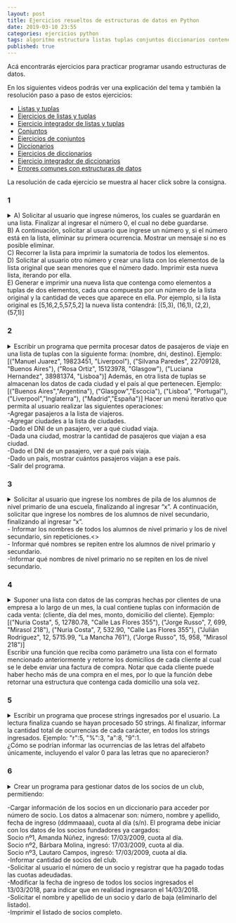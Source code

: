 ```yaml
---
layout: post
title: Ejercicios resueltos de estructuras de datos en Python
date: 2019-03-10 23:55
categories: ejercicios python
tags: algoritmo estructura listas tuplas conjuntos diccionarios contenedores
published: true
---
```


Acá encontrarás ejercicios para practicar programar usando estructuras de datos.

En los siguientes videos podrás ver una explicación del tema y también la resolución paso a paso de estos ejercicios:
+ [Listas y tuplas](https://www.youtube.com/watch?v=TEHBEGj1MSU)
+ [Ejercicios de listas y tuplas](https://youtu.be/0NTaCJQUE1I)
+ [Ejercicio integrador de listas y tuplas](https://www.youtube.com/watch?v=8fKMHKvDieU)
+ [Conjuntos](https://www.youtube.com/watch?v=ZP-6dkGxizE)
+ [Ejercicios de conjuntos](https://www.youtube.com/watch?v=ZP-6dkGxizE)
+ [Diccionarios](https://www.youtube.com/watch?v=ymaBXPjiaPY)
+ [Ejercicios de diccionarios](https://www.youtube.com/watch?v=uOpW1tKKO8M)
+ [Ejercicio integrador de diccionarios](https://www.youtube.com/watch?v=m4out51i0y4)
+ [Errores comunes con estructuras de datos](https://www.youtube.com/watch?v=niDFCS3l1-Q)

La resolución de cada ejercicio se muestra al hacer click sobre la consigna.

### 1
<details> 
  <summary>A) Solicitar al usuario que ingrese números, los cuales se guardarán en una lista. Finalizar al ingresar el número 0, el cual no debe guardarse.
<br>B) A continuación, solicitar al usuario que ingrese un número y, si el número está en la lista, eliminar su primera ocurrencia. Mostrar un mensaje si no es posible eliminar.
<br>C) Recorrer la lista para imprimir la sumatoria de todos los elementos.
<br>D) Solicitar al usuario otro número y crear una lista con los elementos de la lista original que sean menores que el número dado. Imprimir esta nueva lista, iterando por ella.
<br>E) Generar e imprimir una nueva lista que contenga como elementos a tuplas de dos elementos, cada una compuesta por un número de la lista original y la cantidad de veces que aparece en ella. Por ejemplo, si la lista original es [5,16,2,5,57,5,2] la nueva lista contendrá: [(5,3), (16,1), (2,2), (57,1)]</summary>
  <br>Solución:
  <pre><code>def sumatoria(lista):
    suma=0
    for n in lista:
        suma+=n
    return suma
<br>&nbsp;
def numerosMenores(lista, limite):
    nueva=[]
    for n in lista:
        if n<limite:
            nueva.append(n)
    return nueva
<br>&nbsp;
def frecuencias(lista):
    nueva=[]
    for n in lista:
        if [n, lista.count(n)] not in nueva:
            nueva.append([n, lista.count(n)])
    return nueva
<br>&nbsp;
#A
numeros=[]
nro=int(input("Número: "))
while nro!=0:
    numeros.append(nro)
    nro=int(input("Número: "))
#B
print("Sumatoria de los números:", sumatoria(numeros))
eliminar=int(input("Número a eliminar: "))
#C
if eliminar in numeros:
    numeros.remove(eliminar)
else:
    print("Ese número no está entre los ingresados")
#D
limite=int(input("Filtrar números menores a: "))
for n in numerosMenores(numeros, limite):
    print(n)
#E
print("Frecuencias:")
for tupla in frecuencias(numeros):
    print(tupla[0],"aparece",tupla[1],"veces.")</code></pre>
</details>


### 2
<details> 
  <summary>Escribir un programa que permita procesar datos de pasajeros de viaje en una lista de tuplas con la siguiente forma: (nombre, dni, destino). Ejemplo: [("Manuel Juarez", 19823451, "Liverpool"), ("Silvana Paredes", 22709128, "Buenos Aires"), ("Rosa Ortiz", 15123978, "Glasgow"), ("Luciana Hernandez", 38981374, "Lisboa")]
Además, en otra lista de tuplas se almacenan los datos de cada ciudad y el país al que pertenecen. Ejemplo: [("Buenos Aires","Argentina"), ("Glasgow","Escocia"), ("Lisboa", "Portugal"), ("Liverpool","Inglaterra"), ("Madrid","España")]
Hacer un menú iterativo que permita al usuario realizar las siguientes operaciones:
<br>-Agregar pasajeros a la lista de viajeros.
<br>-Agregar ciudades a la lista de ciudades.
<br>-Dado el DNI de un pasajero, ver a qué ciudad viaja.
<br>-Dada una ciudad, mostrar la cantidad de pasajeros que viajan a esa ciudad.
<br>-Dado el DNI de un pasajero, ver a qué país viaja.
<br>-Dado un país, mostrar cuántos pasajeros viajan a ese país.
<br>-Salir del programa.</summary>
<br>Solución:
<pre><code>def agregarPasajeros(pasajeros):
    nombre=input("Nombre -x para cortar: ")
    while nombre!="x":
        dni=int(input("DNI: "))
        destino=input("Ciudad destino: ")
        pasajeros.append((nombre,dni,destino))
        nombre=input("Nombre -x para cortar: ")
    return pasajeros
<br>&nbsp;
def agregarCiudades(ciudades):
    ciudad=input("Ciudad -x para cortar: ")
    while ciudad!="x":
        pais=input("País: ")
        ciudades.append((ciudad,pais))
        ciudad=input("Ciudad -x para cortar: ")
    return ciudades
<br>&nbsp;
def buscarCiudad(pasajeros, dni):
    for viaje in pasajeros:
        if viaje[1]==dni:
            return viaje[2]
    return ""
<br>&nbsp;
def cantidadPasajerosCiudad(pasajeros, ciudad):
    cantidad=0
    for viaje in pasajeros:
        if viaje[2]==ciudad:
            cantidad+=1
    return cantidad
<br>&nbsp;
def buscarPaisDestino(pasajeros, ciudades, dni):
    buscada=buscarCiudad(pasajeros, dni)
    for ciudad in ciudades:
        if ciudad[0]==buscada:
            return ciudad[1]
    return ""
<br>&nbsp;
def cantidadPasajerosPais(pasajeros, ciudades, pais):
    cantidad=0
    for viaje in pasajeros:
        if pais==buscarPaisDestino(pasajeros, ciudades, viaje[1]):
            cantidad+=1
    return cantidad
<br>&nbsp;
#programa principal
pasajeros=[]
ciudades=[]
while True:
    print("1. Agregar pasajeros")
    print("2. Agregar ciudades")
    print("3. Buscar ciudad destino mediante el DNI")
    print("4. Cantidad de pasajeros que viajan a una ciudad")
    print("5. Buscar país destino mediante DNI")
    print("6. Cantidad de pasajeros que viajan a un país")
    print("7. Salir del programa")
    opcion=int(input("Acción a ejecutar: "))
    if opcion==1:
        print("AGREGAR PASAJEROS")
        pasajeros=agregarPasajeros(pasajeros)
    elif opcion==2:
        print("AGREGAR CIUDADES")
        ciudades=agregarCiudades(ciudades)
    elif opcion==3:
        dni=int(input("DNI: "))
        print("El pasajero viaja a", buscarCiudad(pasajeros, dni))
    elif opcion==4:
        ciudad=input("Ciudad a buscar: ")
        print("Viajan", cantidadPasajerosCiudad(pasajeros, ciudad), "pasajeros")
    elif opcion==5:
        dni=int(input("DNI: "))
        print("Viaja a", buscarPaisDestino(pasajeros, ciudades, dni))
    elif opcion==6:
        pais=input("País: ")
        print("Viajan", cantidadPasajerosPais(pasajeros, ciudades, pais), "pasajeros")
    elif opcion==7:
        break
    else:
        print("Opción inválida")</code></pre>
</details>



### 3
<details> 
  <summary>Solicitar al usuario que ingrese los nombres de pila de los alumnos de nivel primario de una escuela, finalizando al ingresar “x”. A continuación, solicitar que ingrese los nombres de los alumnos de nivel secundario, finalizando al ingresar “x”.
<br>- Informar los nombres de todos los alumnos de nivel primario y los de nivel secundario, sin repeticiones.<>
<br>- Informar qué nombres se repiten entre los alumnos de nivel primario y secundario.
<br>-Informar qué nombres de nivel primario no se repiten en los de nivel secundario.</summary>
<br>Solución:
<pre><code>def cargarNombres(alumnos):
   nombre=input("Nombre: ")
   while nombre!="x":
       alumnos.add(nombre)
       nombre=input("Nombre: ")
   return alumnos
<br>&nbsp;
primaria=set()
secundaria=set()
print("ALUMNOS DE PRIMARIA")
cargarNombres(primaria)
print("ALUMNOS DE SECUNDARIA")
cargarNombres(secundaria)
<br>&nbsp;
print("NOMBRES DE TODOS LOS ALUMNOS:")
for nombre in primaria|secundaria:
   print(nombre)
<br>&nbsp;
print("NOMBRES COMUNES:")
for nombre in primaria&secundaria:
   print(nombre)
<br>&nbsp;
print("NOMBRES DE PRIMARIA QUE NO SE REPITEN EN SECUNDARIA:")
for nombre in primaria-secundaria:
   print(nombre)</code></pre>
</details>


### 4
<details> 
  <summary>Suponer una lista con datos de las compras hechas por clientes de una empresa a lo largo de un mes, la cual contiene tuplas con información de cada venta: (cliente, día del mes, monto, domicilio del cliente). Ejemplo:
<br>[("Nuria Costa", 5, 12780.78, "Calle Las Flores 355"), ("Jorge Russo", 7, 699, "Mirasol 218"), ("Nuria Costa", 7, 532.90, "Calle Las Flores 355"), ("Julián Rodriguez", 12, 5715.99, "La Mancha 761"), ("Jorge Russo", 15, 958, "Mirasol 218")]
<br>Escribir una función que reciba como parámetro una lista con el formato mencionado anteriormente y retorne los domicilios de cada cliente al cual se le debe enviar una factura de compra. Notar que cada cliente puede haber hecho más de una compra en el mes, por lo que la función debe retornar una estructura que contenga cada domicilio una sola vez.</summary>
<br>Solución:
<pre><code>def direcciones(ventas):
   domicilios=set()
   for venta in ventas:
       domicilios.add(venta[3])
   return domicilios</code></pre>
</details>


### 5
<details> 
  <summary>Escribir un programa que procese strings ingresados por el usuario. La lectura finaliza cuando se hayan procesado 50 strings. Al finalizar, informar la cantidad total de ocurrencias de cada carácter, en todos los strings ingresados. Ejemplo: "r":5, "%":3, "a":8, "9":1.
<br>¿Cómo se podrían informar las ocurrencias de las letras del alfabeto únicamente, incluyendo el valor 0 para las letras que no aparecieron?</summary>
<br>Solución:
<pre><code>contadores={}
for i in range(50):
   cadena=input("Cadena de caracteres: ")
   for caracter in cadena:
       if caracter not in contadores:
           contadores[caracter]=1
       else:
           contadores[caracter]+=1
print("Frecuencia de cada carácter")
for caracter, cantidad in contadores.items():
   print(caracter, ": ", cantidad)</code></pre>
<br>Para contabilizar sólo letras (mayúsculas y minúsculas por separado):
<pre><code>contadores={}
alfabeto="abcdefghijklmnñopqrstuvwxyz"
for letra in alfabeto+alfabeto.upper():
    contadores[letra]=0
for i in range(50):
   cadena=input("Cadena de caracteres: ")
   for caracter in cadena:
       if caracter.lower() in alfabeto:
           contadores[caracter]+=1
print("Frecuencia de cada letra")
for caracter, cantidad in contadores.items():
   print(caracter, ": ", cantidad)</code></pre>
</details>


### 6
<details> 
  <summary>Crear un programa para gestionar datos de los socios de un club, permitiendo:

-Cargar información de los socios en un diccionario para acceder por número de socio. Los datos a almacenar son: número, nombre y apellido, fecha de ingreso (ddmmaaaa), cuota al día (s/n). El programa debe iniciar con los datos de los socios fundadores ya cargados:
<br>Socio nº1, Amanda Núñez, ingresó: 17/03/2009, cuota al día.
<br>Socio nº2, Bárbara Molina, ingresó: 17/03/2009, cuota al día.
<br>Socio nº3, Lautaro Campos, ingresó: 17/03/2009, cuota al día.
<br>-Informar cantidad de socios del club.
<br>-Solicitar al usuario el número de un socio y registrar que ha pagado todas las cuotas adeudadas.
<br>-Modificar la fecha de ingreso de todos los socios ingresados el 13/03/2018, para indicar que en realidad ingresaron el 14/03/2018.
<br>-Solicitar el nombre y apellido de un socio y darlo de baja (eliminarlo del listado).
<br>-Imprimir el listado de socios completo.
</summary>
<br>Solución:
<pre><code>def cargarSocios(socios):
   numero=int(input("Número de socio (0 para cortar): "))
   while numero!=0:
       nombre=input("Nombre y apellido: ")
       fecha=input("Fecha de ingreso (DDMMAAAA): ")
       cuota=input("¿Cuota al día? s/n: ")
       socios[numero]=[nombre,fecha,cuota.lower()=="s"]
       numero=int(input("Número de socio (0 para cortar): "))
   return socios
<br>&nbsp;
def modificarFecha(socios, fecha_anterior, fecha_nueva):
   for datos in socios.values():
       if datos[1]==fecha_anterior:
           datos[1]=fecha_nueva
   return socios
<br>&nbsp;
def numeroSocio(socios, nombre):
   for numero,datos in socios.items():
       if datos[0].lower()==nombre.lower():
           return numero
   return 0
<br>&nbsp;
def formatoFecha(fecha):
   return fecha[:2]+"/"+fecha[2:4]+"/"+fecha[4:]
<br>&nbsp;
def imprimirListado(socios):
   for numero,datos in socios.items():
       print("-Número:",numero)
 print("-Nombre:",datos[0])
       print("-Ingresó:", formatoFecha(datos[1]))
       if datos[2]:
           print("-Cuota al día")
       else:
           print("-En deuda")
<br>&nbsp;
socios_activos={1:["Amanda Núñez","17032009",True], 2:["Bárbara Molina","17032009",True], 3:["Lautaro Campos","17032009",True]}
<br>&nbsp;
print("***Cargar socios")
socios_activos=cargarSocios(socios_activos)
<br>&nbsp;
print("El club tiene", len(socios_activos), "socios")
<br>&nbsp;
print("***Registrar pago de cuotas")
numero=int(input("Número de socio: "))
socios_activos[numero][2]=True
<br>&nbsp;
print("***Modificando fecha de ingreso...")
socios_activos=modificarFecha(socios_activos, "13032018", "14032018")
<br>&nbsp;
print("***Eliminar socio")
nombre=input("Nombre y apellido: ")
numero=numeroSocio(socios_activos, nombre)
if numero in socios_activos:
    del socios_activos[numero]
<br>&nbsp;
imprimirListado(socios_activos)</code></pre>
</details>
